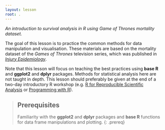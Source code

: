 ```yaml
---
layout: lesson
root: .
---
```


*An introduction to survival analysis in R using Game of Thrones mortality dataset.*

The goal of this lesson is to practice the common methods for data manipulation and visualisation. These materials are based on the mortality dataset of the *Games of Thrones* television series, which was published in *[Injury Epidemiology][article]*.

Note that this lesson will focus on teaching the best practices using **base R** and **ggplot2** and **dplyr** packages. Methods for statistical analysis here are not taught in depth. This lesson should preferably be given at the end of a two-day introductory R workshop (e.g. [R for Reproducible Scientific Analysis][reproducible-analysis] or [Programming with R][r-programming]).

> ## Prerequisites
>
> Familiarity with the **ggplot2** and **dplyr** packages and **base R** functions for data frame manipulations and plotting.
{: .prereq}

[article]: https://injepijournal.biomedcentral.com/articles/10.1186/s40621-018-0174-7
[reproducible-analysis]: http://swcarpentry.github.io/r-novice-gapminder/
[r-programming]: http://swcarpentry.github.io/r-novice-inflammation/ 

